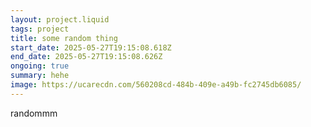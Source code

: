 ```yaml
---
layout: project.liquid
tags: project
title: some random thing
start_date: 2025-05-27T19:15:08.618Z
end_date: 2025-05-27T19:15:08.626Z
ongoing: true
summary: hehe
image: https://ucarecdn.com/560208cd-484b-409e-a49b-fc2745db6085/
---
```

randommm